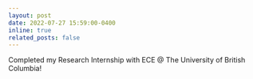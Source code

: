 ```yaml
---
layout: post
date: 2022-07-27 15:59:00-0400
inline: true
related_posts: false
---
```


Completed my Research Internship with ECE @ The University of British Columbia!
